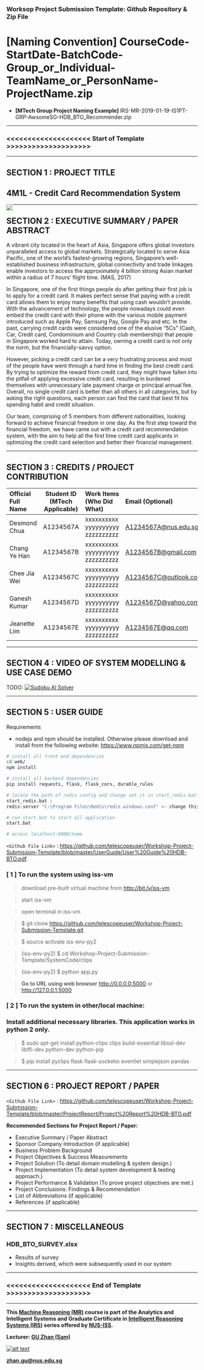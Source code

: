 ﻿### Worksop Project Submission Template: Github Repository & Zip File

**[Naming Convention]** CourseCode-StartDate-BatchCode-Group_or_Individual-TeamName_or_PersonName-ProjectName.zip
=======

* **[MTech Group Project Naming Example]** IRS-MR-2019-01-19-IS1PT-GRP-AwsomeSG-HDB_BTO_Recommender.zip

---

### <<<<<<<<<<<<<<<<<<<< Start of Template >>>>>>>>>>>>>>>>>>>>

---

## SECTION 1 : PROJECT TITLE
## 4M1L - Credit Card Recommendation System

<img src="SystemCode/clips/static/hdb-bto.png"
     style="float: left; margin-right: 0px;" />

---
## SECTION 2 : EXECUTIVE SUMMARY / PAPER ABSTRACT
A vibrant city located in the heart of Asia, Singapore offers global investors unparalleled access to global markets. Strategically located to serve Asia Pacific, one of the world’s fastest-growing regions, Singapore’s well-established business infrastructure, global connectivity and trade linkages enable investors to access the approximately 4 billion strong Asian market within a radius of 7 hours’ flight time. (MAS, 2017)

In Singapore, one of the first things people do after getting their first job is to apply for a credit card. It makes perfect sense that paying with a credit card allows them to enjoy many benefits that using cash wouldn’t provide. With the advancement of technology, the people nowadays could even embed the credit card with their phone with the various mobile payment introduced such as Apple Pay, Samsung Pay, Google Pay and etc.
In the past, carrying credit cards were considered one of the elusive “5Cs” (Cash, Car, Credit card, Condominium and Country club membership) that people in Singapore worked hard to attain. Today, owning a credit card is not only the norm, but the financially-savvy option. 
  
However, picking a credit card can be a very frustrating process and most of the people have went through a hard time in finding the best credit card. By trying to optimize the reward from credit card, they might have fallen into the pitfall of applying excessive credit card, resulting in burdened themselves with unnecessary late payment charge or principal annual fee. Overall, no single credit card is better than all others in all categories, but by asking the right questions, each person can find the card that best fit his spending habit and credit situation. 

Our team, comprising of 5 members from different nationalities, looking forward to achieve financial freedom in one day. As the first step toward the financial freedom, we have came out with a credit card recommendation system, with the aim to help all the first time credit card applicants  in optimizing the credit card selection and better their financial management.


---
## SECTION 3 : CREDITS / PROJECT CONTRIBUTION

| Official Full Name  | Student ID (MTech Applicable)  | Work Items (Who Did What) | Email (Optional) |
| :------------ |:---------------:| :-----| :-----|
| Desmond Chua | A1234567A | xxxxxxxxxx yyyyyyyyyy zzzzzzzzzz| A1234567A@nus.edu.sg |
| Chang Ye Han | A1234567B | xxxxxxxxxx yyyyyyyyyy zzzzzzzzzz| A1234567B@gmail.com |
| Chee Jia Wei | A1234567C | xxxxxxxxxx yyyyyyyyyy zzzzzzzzzz| A1234567C@outlook.com |
| Ganesh Kumar | A1234567D | xxxxxxxxxx yyyyyyyyyy zzzzzzzzzz| A1234567D@yahoo.com |
| Jeanette Lim | A1234567E | xxxxxxxxxx yyyyyyyyyy zzzzzzzzzz| A1234567E@qq.com |

---
## SECTION 4 : VIDEO OF SYSTEM MODELLING & USE CASE DEMO

TODO:
[![Sudoku AI Solver](http://img.youtube.com/vi/-AiYLUjP6o8/0.jpg)](https://youtu.be/-AiYLUjP6o8 "Sudoku AI Solver")

---
## SECTION 5 : USER GUIDE

Requirements
* nodejs and npm should be installed. Otherwise please download and install from the following website: https://www.npmjs.com/get-npm

``` bash
# install all front end dependencies
cd web/
npm install

# install all backend dependencies
pip install requests, flask, flask_cors, durable_rules

# locate the path of redis config and change set it in start_redis.bat
start_redis.bat :
redis-server "C:\Program Files\Redis\redis.windows.conf" <- change this

# run start.bat to start all application
start.bat

# access localhost:8000/home

```

`<Github File Link>` : <https://github.com/telescopeuser/Workshop-Project-Submission-Template/blob/master/UserGuide/User%20Guide%20HDB-BTO.pdf>


### [ 1 ] To run the system using iss-vm

> download pre-built virtual machine from http://bit.ly/iss-vm

> start iss-vm

> open terminal in iss-vm

> $ git clone https://github.com/telescopeuser/Workshop-Project-Submission-Template.git

> $ source activate iss-env-py2

> (iss-env-py2) $ cd Workshop-Project-Submission-Template/SystemCode/clips

> (iss-env-py2) $ python app.py

> **Go to URL using web browser** http://0.0.0.0:5000 or http://127.0.0.1:5000

### [ 2 ] To run the system in other/local machine:
### Install additional necessary libraries. This application works in python 2 only.

> $ sudo apt-get install python-clips clips build-essential libssl-dev libffi-dev python-dev python-pip

> $ pip install pyclips flask flask-socketio eventlet simplejson pandas

---
## SECTION 6 : PROJECT REPORT / PAPER

`<Github File Link>` : <https://github.com/telescopeuser/Workshop-Project-Submission-Template/blob/master/ProjectReport/Project%20Report%20HDB-BTO.pdf>

**Recommended Sections for Project Report / Paper:**
- Executive Summary / Paper Abstract
- Sponsor Company Introduction (if applicable)
- Business Problem Background
- Project Objectives & Success Measurements
- Project Solution (To detail domain modelling & system design.)
- Project Implementation (To detail system development & testing approach.)
- Project Performance & Validation (To prove project objectives are met.)
- Project Conclusions: Findings & Recommendation
- List of Abbreviations (if applicable)
- References (if applicable)

---
## SECTION 7 : MISCELLANEOUS

### HDB_BTO_SURVEY.xlsx
* Results of survey
* Insights derived, which were subsequently used in our system

---

### <<<<<<<<<<<<<<<<<<<< End of Template >>>>>>>>>>>>>>>>>>>>

---

**This [Machine Reasoning (MR)](https://www.iss.nus.edu.sg/executive-education/course/detail/machine-reasoning "Machine Reasoning") course is part of the Analytics and Intelligent Systems and Graduate Certificate in [Intelligent Reasoning Systems (IRS)](https://www.iss.nus.edu.sg/stackable-certificate-programmes/intelligent-systems "Intelligent Reasoning Systems") series offered by [NUS-ISS](https://www.iss.nus.edu.sg "Institute of Systems Science, National University of Singapore").**

**Lecturer: [GU Zhan (Sam)](https://www.iss.nus.edu.sg/about-us/staff/detail/201/GU%20Zhan "GU Zhan (Sam)")**

[![alt text](https://www.iss.nus.edu.sg/images/default-source/About-Us/7.6.1-teaching-staff/sam-website.tmb-.png "Let's check Sam' profile page")](https://www.iss.nus.edu.sg/about-us/staff/detail/201/GU%20Zhan)

**zhan.gu@nus.edu.sg**
